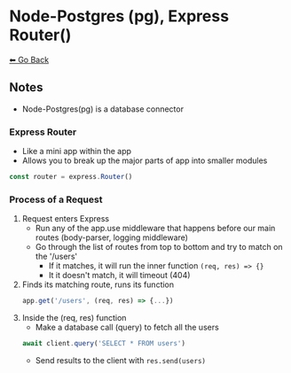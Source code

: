 # Node-Postgres (pg), Express Router()
[⬅ Go Back](../week2.md)

## **Notes**
- Node-Postgres(pg) is a database connector
### **Express Router**
- Like a mini app within the app
- Allows you to break up the major parts of app into smaller modules
```Javascript
const router = express.Router()
```

### **Process of a Request**
1. Request enters Express
    - Run any of the app.use middleware that happens before our main routes (body-parser, logging middleware)
    - Go through the list of routes from top to bottom and try to match on the '/users'
        - If it matches, it will run the inner function `(req, res) => {}`
        - It it doesn't match, it will timeout (404)
2. Finds its matching route, runs its function
    ```Javascript
    app.get('/users', (req, res) => {...})
    ```
3. Inside the (req, res) function
    - Make a database call (query) to fetch all the users
    ```Javascript
    await client.query('SELECT * FROM users')
    ```
    - Send results to the client with `res.send(users)`